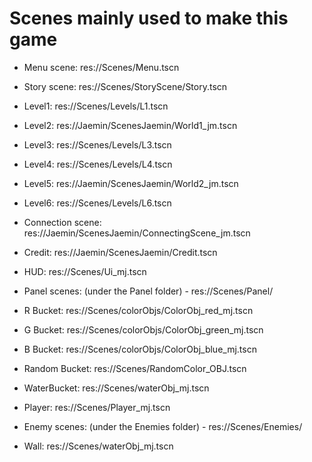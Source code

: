 Scenes mainly used to make this game
============================
* Menu scene: res://Scenes/Menu.tscn
* Story scene: res://Scenes/StoryScene/Story.tscn

* Level1: res://Scenes/Levels/L1.tscn
* Level2: res://Jaemin/ScenesJaemin/World1_jm.tscn
* Level3: res://Scenes/Levels/L3.tscn
* Level4: res://Scenes/Levels/L4.tscn
* Level5: res://Jaemin/ScenesJaemin/World2_jm.tscn
* Level6: res://Scenes/Levels/L6.tscn
* Connection scene: res://Jaemin/ScenesJaemin/ConnectingScene_jm.tscn

* Credit: res://Jaemin/ScenesJaemin/Credit.tscn

* HUD: res://Scenes/Ui_mj.tscn

* Panel scenes: (under the Panel folder) - res://Scenes/Panel/

* R Bucket: res://Scenes/colorObjs/ColorObj_red_mj.tscn
* G Bucket: res://Scenes/colorObjs/ColorObj_green_mj.tscn
* B Bucket: res://Scenes/colorObjs/ColorObj_blue_mj.tscn
* Random Bucket: res://Scenes/RandomColor_OBJ.tscn
* WaterBucket: res://Scenes/waterObj_mj.tscn
* Player: res://Scenes/Player_mj.tscn
* Enemy scenes: (under the Enemies folder) - res://Scenes/Enemies/

* Wall: res://Scenes/waterObj_mj.tscn






